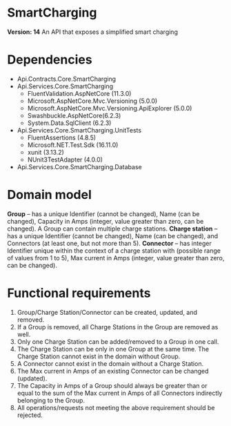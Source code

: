 # SmartCharging
**Version: 14** 
An API that exposes a simplified smart charging

# Dependencies
* Api.Contracts.Core.SmartCharging
* Api.Services.Core.SmartCharging
	* FluentValidation.AspNetCore (11.3.0)
    * Microsoft.AspNetCore.Mvc.Versioning (5.0.0)
    * Microsoft.AspNetCore.Mvc.Versioning.ApiExplorer (5.0.0)
    * Swashbuckle.AspNetCore(6.2.3)
	* System.Data.SqlClient (6.2.3)
* Api.Services.Core.SmartCharging.UnitTests
    * FluentAssertions (4.8.5)
    * Microsoft.NET.Test.Sdk (16.11.0)
    * xunit (3.13.2)
    * NUnit3TestAdapter (4.0.0)
* Api.Services.Core.SmartCharging.Database

# Domain model

**Group** – has a unique Identifier (cannot be changed), Name (can be changed), Capacity in Amps (integer, value greater than zero, can be changed). A Group can contain multiple charge stations.
**Charge station**  – has a unique Identifier (cannot be changed), Name (can be changed), and Connectors (at least one, but not more than 5).
**Connector** – has integer Identifier unique within the context of a charge station with (possible range of values from 1 to 5), Max current in Amps (integer, value greater than zero, can be changed).

# Functional requirements

1. Group/Charge Station/Connector can be created, updated, and removed.
2. If a Group is removed, all Charge Stations in the Group are removed as well.
3. Only one Charge Station can be added/removed to a Group in one call.
4. The Charge Station can be only in one Group at the same time.
The Charge Station cannot exist in the domain without Group.
5. A Connector cannot exist in the domain without a Charge Station.
6. The Max current in Amps of an existing Connector can be changed (updated).
7. The Capacity in Amps of a Group should always be greater than or equal to the sum of the Max current in Amps of all Connectors indirectly belonging to the Group.
8. All operations/requests not meeting the above requirement should be rejected.